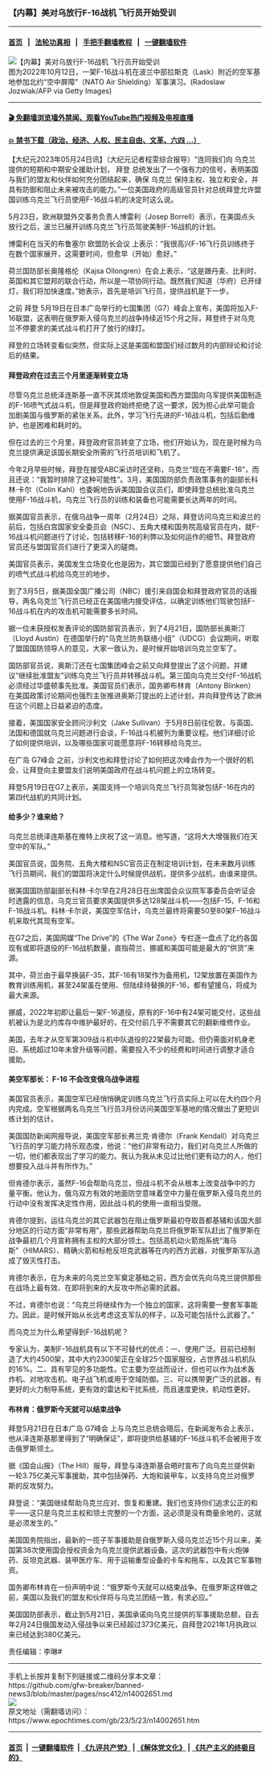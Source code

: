 ### 【内幕】美对乌放行F-16战机 飞行员开始受训
------------------------

#### [首页](https://github.com/gfw-breaker/banned-news3/blob/master/README.md) &nbsp;&nbsp;|&nbsp;&nbsp; [法轮功真相](https://github.com/begood0513/basic/blob/master/README.md)  &nbsp;&nbsp;|&nbsp;&nbsp; [手把手翻墙教程](https://github.com/gfw-breaker/guides/wiki)  &nbsp;&nbsp;|&nbsp;&nbsp; [一键翻墙软件](https://github.com/gfw-breaker/nogfw/blob/master/README.md)  



<div><img alt="【内幕】美对乌放行F-16战机 飞行员开始受训" class="attachment-djy_600_400 size-djy_600_400 wp-post-image" src="https://i.epochtimes.com/assets/uploads/2023/02/id13921901-GettyImages-1243956276-600x400.jpg"/>
<div class="caption">
 图为2022年10月12日，一架F-16战斗机在波兰中部拉斯克（Lask）附近的空军基地参加北约“空中屏障”（NATO Air Shielding）军事演习。(Radoslaw Jozwiak/AFP via Getty Images)
</div></div><hr/>

#### [ 🎬  免翻墙浏览墙外禁闻、观看YouTube热门视频及电视直播](https://github.com/gfw-breaker/HelloWorld)

#### [ 💥  禁书下载（政治、经济、人权、民主自由、文革、六四 ...）](https://github.com/gfw-breaker/books/blob/master/README.md)

<div><p>
 【大纪元2023年05月24日讯】（大纪元记者程雯综合报导）“连同我们向
 <ok href="https://www.epochtimes.com/gb/tag/%E4%B9%8C%E5%85%8B%E5%85%B0.html">
  乌克兰
 </ok>
 提供的短期和中期安全援助计划，
 <ok href="https://www.epochtimes.com/gb/tag/%E6%8B%9C%E7%99%BB.html">
  拜登
 </ok>
 总统发出了一个强有力的信号，表明美国与我们的盟友和伙伴如何充分团结起来，确保
 <ok href="https://www.epochtimes.com/gb/tag/%E4%B9%8C%E5%85%8B%E5%85%B0.html">
  乌克兰
 </ok>
 保持主权、独立和安全，并具有防御和阻止未来被攻击的能力。”一位美国政府的高级官员针对总统拜登允许盟国训练乌克兰飞行员使用F-16战斗机的决定时这么说。
</p>
<p>
 5月23日，欧洲联盟外交事务负责人博雷利（Josep Borrell）表示，在美国点头放行之后，波兰已展开训练乌克兰飞行员驾驶美制F-16战机的计划。
</p>
<p>
 博雷利在当天的布鲁塞尔
 <ok href="https://www.epochtimes.com/gb/tag/%E6%AC%A7%E7%9B%9F%E9%98%B2%E9%95%BF%E4%BC%9A%E8%AE%AE.html">
  欧盟防长会议
 </ok>
 上表示：“我很高兴F-16飞行员训练终于在数个国家展开，这需要时间，但愈早（开始）愈好。”
</p>
<p>
 荷兰国防部长奥隆格伦（Kajsa Ollongren）在会上表示，“这是跟丹麦、比利时、英国和其它盟邦的联合行动，所以是一项协同行动。既然我们知道（华府）已开绿灯，我们将加快速度。”她表示，首先是培训飞行员，提供战机是下一步。
</p>
<p>
 之前
 <ok href="https://www.epochtimes.com/gb/tag/%E6%8B%9C%E7%99%BB.html">
  拜登
 </ok>
 5月19日在日本广岛举行的七国集团（G7）峰会上宣布，美国将加入F-16联盟，这表明在俄罗斯入侵乌克兰的战争持续近15个月之际，拜登终于对乌克兰不停要求的美式战斗机打开了放行的绿灯。
</p>
<p>
 拜登的立场转变看似突然，但实际上这是美国和盟国们经过数月的内部辩论和讨论后的结果。
</p>
<h4>
 <strong>
  拜登政府在过去三个月里逐渐转变立场
 </strong>
</h4>
<p>
 尽管乌克兰总统泽连斯基一直不厌其烦地敦促美国和西方盟国向乌军提供美国制造的F-16喷气式战斗机，但是拜登政府始终拒绝了这一要求，因为担心此举可能会加剧美国与俄罗斯的紧张关系。此外，学习飞行先进的F-16战斗机，包括后勤维护，也是困难和耗时的。
</p>
<p>
 但在过去的三个月里，拜登政府官员转变了立场，他们开始认为，现在是时候为乌克兰提供满足该国长期安全所需的飞行员培训和飞机了。
</p>
<p>
 今年2月早些时候，拜登在接受ABC采访时还坚称，乌克兰“现在不需要F-16”，而且还说：“我暂时排除了这种可能性”。3月，美国国防部负责政策事务的副部长科林·卡尔（Colin Kahl）也委婉地告诉美国国会议员们，即使拜登总统批准乌克兰使用F-16战斗机，乌克兰飞行员的训练和装备也可能需要长达两年的时间。
</p>
<p>
 据美国官员表示，在俄乌战争一周年（2月24日）之际，拜登访问乌克兰和波兰的前后，包括白宫国家安全委员会（NSC）、五角大楼和国务院高级官员在内，就F-16战斗机问题进行了讨论，包括转移F-16的利弊以及如何运作的细节。拜登政府官员还与盟国官员们进行了更深入的磋商。
</p>
<p>
 美国官员表示，美国发生立场变化也是因为，其它盟国已经到了愿意提供他们自己的喷气式战斗机给乌克兰的地步。
</p>
<p>
 到了3月5日，据美国全国广播公司（NBC）援引来自国会和拜登政府官员的话报导，两名乌克兰飞行员已经正在美国境内接受评估，以确定训练他们驾驶包括F-16战斗机在内的攻击机可能需要多长时间。
</p>
<p>
 据一位未获授权发表评论的国防部官员表示，到了4月21日，国防部长奥斯汀（Lloyd Austin）在德国举行的“乌克兰防务联络小组”（UDCG）会议期间，听取了盟国国防领导人的意见，大家一致认为，是时候开始培训乌克兰空军了。
</p>
<p>
 国防部官员说，奥斯汀还在七国集团峰会之前又向拜登提出了这个问题，并建议“继续批准盟友”训练乌克兰飞行员并转移战斗机。第三国向乌克兰交付F-16战机必须经过华盛顿事先批准。美国官员们表示，国务卿布林肯（Antony Blinken）在美国政策讨论期间也强烈主张推进奥斯汀提出的上述计划，并向拜登传达了欧洲在这个问题上日益紧迫的态度。
</p>
<p>
 接着，美国国家安全顾问沙利文（Jake Sullivan）于5月8日前往伦敦，与英国、法国和德国就乌克兰问题进行会谈，F-16战斗机被列为重要议程。他们详细讨论了如何提供培训，以及哪些国家可能愿意将F-16转移给乌克兰。
</p>
<p>
 在广岛
 <ok href="https://www.epochtimes.com/gb/tag/g7%E5%B3%B0%E4%BC%9A.html">
  G7峰会
 </ok>
 之前，沙利文也和拜登讨论了如何把这次峰会作为一个很好的机会，让拜登向主要盟友们说明美国政府在战斗机问题上的立场转变。
</p>
<p>
 拜登5月19日在G7上表示，美国支持一个培训乌克兰飞行员驾驶包括F-16在内的第四代战机的共同计划。
</p>
<h4>
 给多少？谁来给？
</h4>
<p>
 乌克兰总统泽连斯基在推特上庆祝了这一消息。他写道，“这将大大增强我们在天空中的军队。”
</p>
<p>
 美国官员说，国务院、五角大楼和NSC官员正在制定培训计划，在未来数月训练飞行员期间，我们的盟国将决定什么时候提供战机，提供多少战机，由谁来提供。
</p>
<p>
 据美国国防部副部长科林‧卡尔早在2月28日在出席国会众议院军事委员会听证会时透露的信息，乌克兰官员要求美国提供多达128架战斗机——包括F-15、F-16和F-18战斗机。科林‧卡尔说，美国空军估计，乌克兰最终将需要50至80架F-16战斗机来取代其现有空军。
</p>
<p>
 在G7之后，美国网媒“The Drive”的《The War Zone》专栏逐一盘点了北约各国现有或即将退役的F-16战机数量，直指荷兰、挪威和美国可能是最大的“供货”来源。
</p>
<p>
 其中，荷兰由于最早换装F-35，其F-16有18架作为备用机，12架放置在美国作为教育训练用机，甚至24架虽在使用、但陆续待替换的F-16，都有望援乌，将成为最大来源。
</p>
<p>
 挪威，2022年初即让最后一架F-16退役，原有的F-16中有24架可能交付，这些战机被认为是北约库存中维护最好的，在交付前几乎不需要其它的翻新维修作业。
</p>
<p>
 美国，去年才从空军第309战斗机中队退役的22架最为可能。但仍需面对机身老旧、系统超过10年未曾升级等问题，需要投入不少的经费和时间进行调整才适合援助。
</p>
<h4>
 <strong>
  美空军部长：
 </strong>
 <strong>
  F-16
 </strong>
 <strong>
  不会改变俄乌战争进程
 </strong>
</h4>
<p>
 美国官员表示，美国空军已经悄悄确定训练乌克兰飞行员实际上可以在大约四个月内完成。空军根据两名乌克兰飞行员3月份访问美国空军基地的情况做出了更短训练计划的估计。
</p>
<p>
 美国国防新闻网报导说，美国空军部长弗兰克‧肯德尔（Frank Kendall）对乌克兰飞行员的学习能力持乐观态度，他说：“他们非常有动力，我们对乌克兰人所做的一切，他们都表现出了学习的能力。我认为我从未见过比他们更有动力的人，他们想要投入战斗并有所作为。”
</p>
<p>
 但肯德尔表示，虽然F-16会帮助乌克兰，但战斗机不会从根本上改变战争中的力量平衡。他认为，俄乌双方有效的地面防空意味着空中力量在俄罗斯入侵乌克兰的行动中没有发挥决定性作用，因此战斗机的使用一直相当受限。
</p>
<p>
 肯德尔提到，运往乌克兰的其它武器包在阻止俄罗斯最初夺取首都基辅和该国大部分地区的行动方面“非常有用”，那些武器帮助乌克兰将俄罗斯军队赶出了俄罗斯在战争最初几个月宣称拥有主权的大部分领土。包括高机动火箭炮系统“海马斯”（HIMARS）、精确火箭和标枪反坦克武器等在内的西方武器，对俄罗斯军队造成了毁灭性打击。
</p>
<p>
 肯德尔表示，在为未来的乌克兰空军奠定基础之前，西方会优先向乌克兰提供那些在战场上最有效、在即将到来的大反攻中所必需的武器。
</p>
<p>
 不过，肯德尔也说：“乌克兰将继续作为一个独立的国家，这将需要一整套军事能力。因此，是时候开始从长远考虑这支军队的样子，以及可能包括什么武器了。”
</p>
<p>
 而乌克兰为什么希望得到F-16战机呢？
</p>
<p>
 专家认为，美制F-16战机具有以下不可替代的优点：一、使用广泛。目前已经制造了大约4500架，其中大约2300架正在全球25个国家服役，占世界战斗机机队的16%。二、具有罕见的多功能性。它主要为空战而设计，但也可以作为战术轰炸机、对地攻击机、电子战飞机或用于空域防御。三、可以携带更广泛的武器，有更好的火力制导系统，更有效的雷达和干扰系统，而且速度更快，机动性更好。
</p>
<h4>
</h4>
<h4>
 <strong>
  布林肯：俄罗斯今天就可以结束战争
 </strong>
</h4>
<p>
 拜登5月21日在日本广岛
 <ok href="https://www.epochtimes.com/gb/tag/g7%E5%B3%B0%E4%BC%9A.html">
  G7峰会
 </ok>
 上与乌克兰总统会晤后，在新闻发布会上表示，他从泽连斯基那里得到了“明确保证”，即将提供给基辅的F-16战斗机不会被用于攻击俄罗斯领土。
</p>
<p>
 据《国会山报》（The Hill）报导，拜登与泽连斯基会晤时宣布了向乌克兰提供新一轮3.75亿美元军事援助，其中包括弹药、大炮和装甲车，以支持乌克兰对俄罗斯的反攻努力。
</p>
<p>
 拜登说：“美国继续帮助乌克兰应对、恢复和重建。我们也支持你们追求公正的和平——这只是乌克兰主权和领土完整的一个方面，这必须是没有商量余地的，这就是必须发生的。”
</p>
<p>
 美国国务院指出，最新的一揽子军事援助是自俄罗斯入侵乌克兰近15个月以来，美国第38次使用国会授权资金为乌克兰提供武器设备。这次的武器包中有火炮弹药、反坦克武器、装甲医疗车、用于运输重型设备的卡车和拖车，以及其它军事物资。
</p>
<p>
 国务卿布林肯在一份声明中说：“俄罗斯今天就可以结束战争。在俄罗斯这样做之前，美国以及我们的盟友和伙伴将与乌克兰团结一致，有求必应。”
</p>
<p>
 美国国防部表示，截止到5月21日，美国承诺向乌克兰提供的军事援助总额，自去年2月24日俄国发动入侵战争以来已经超过373亿美元，自拜登2021年1月执政以来已经达到380亿美元。
</p>
<p>
 责任编辑：李琳#
</p>
</div>
<hr/>
手机上长按并复制下列链接或二维码分享本文章：<br/>
https://github.com/gfw-breaker/banned-news3/blob/master/pages/nsc412/n14002651.md <br/>
<a href='https://github.com/gfw-breaker/banned-news3/blob/master/pages/nsc412/n14002651.md'><img src='https://github.com/gfw-breaker/banned-news3/blob/master/pages/nsc412/n14002651.md.png'/></a> <br/>
原文地址（需翻墙访问）：https://www.epochtimes.com/gb/23/5/23/n14002651.htm


------------------------
#### [首页](https://github.com/gfw-breaker/banned-news3/blob/master/README.md) &nbsp;|&nbsp; [一键翻墙软件](https://github.com/gfw-breaker/nogfw/blob/master/README.md) &nbsp;| [《九评共产党》](https://github.com/gfw-breaker/9ping.md/blob/master/README.md#九评之一评共产党是什么) | [《解体党文化》](https://github.com/gfw-breaker/jtdwh.md/blob/master/README.md) | [《共产主义的终极目的》](https://github.com/gfw-breaker/gczydzjmd.md/blob/master/README.md)


<img src='http://gfw-breaker.win/banned-news3/pages/nsc412/n14002651.md' width='0px' height='0px'/>
